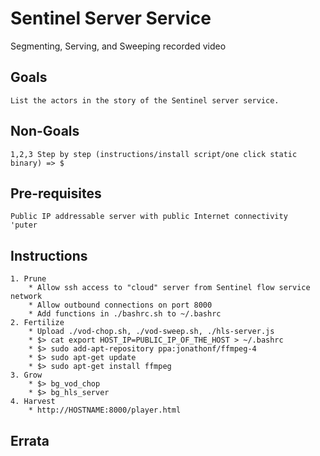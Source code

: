 # Sentinel Server Service
Segmenting, Serving, and Sweeping recorded video

## Goals
    List the actors in the story of the Sentinel server service.
## Non-Goals
    1,2,3 Step by step (instructions/install script/one click static binary) => $
## Pre-requisites
    Public IP addressable server with public Internet connectivity
    'puter
## Instructions
    1. Prune
        * Allow ssh access to "cloud" server from Sentinel flow service network
        * Allow outbound connections on port 8000
        * Add functions in ./bashrc.sh to ~/.bashrc
    2. Fertilize
        * Upload ./vod-chop.sh, ./vod-sweep.sh, ./hls-server.js
        * $> cat export HOST_IP=PUBLIC_IP_OF_THE_HOST > ~/.bashrc
        * $> sudo add-apt-repository ppa:jonathonf/ffmpeg-4
        * $> sudo apt-get update
        * $> sudo apt-get install ffmpeg
    3. Grow
        * $> bg_vod_chop
        * $> bg_hls_server
    4. Harvest
        * http://HOSTNAME:8000/player.html
## Errata
